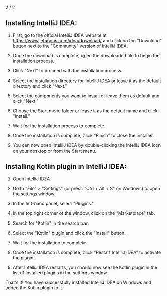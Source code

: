 2 / 2


## Installing IntelliJ IDEA:

1. First, go to the official IntelliJ IDEA website at https://www.jetbrains.com/idea/download/ and click on the "Download" button next to the "Community" version of IntelliJ IDEA.

2. Once the download is complete, open the downloaded file to begin the installation process.

3. Click "Next" to proceed with the installation process.

4. Select the installation directory for IntelliJ IDEA or leave it as the default directory and click "Next."

5. Select the components you want to install or leave them as default and click "Next."

6. Choose the Start menu folder or leave it as the default name and click "Install."

7. Wait for the installation process to complete.

8. Once the installation is complete, click "Finish" to close the installer.

9. You can now open IntelliJ IDEA by double-clicking the IntelliJ IDEA icon on your desktop or from the Start menu.

## Installing Kotlin plugin in IntelliJ IDEA:

1. Open IntelliJ IDEA.

2. Go to "File" > "Settings" (or press "Ctrl + Alt + S" on Windows) to open the settings window.

3. In the left-hand panel, select "Plugins."

4. In the top right corner of the window, click on the "Marketplace" tab.

5. Search for "Kotlin" in the search bar.

6. Select the "Kotlin" plugin and click the "Install" button.

7. Wait for the installation to complete.

8. Once the installation is complete, click "Restart IntelliJ IDEA" to activate the plugin.

9. After IntelliJ IDEA restarts, you should now see the Kotlin plugin in the list of installed plugins in the settings window.

That's it! You have successfully installed IntelliJ IDEA on Windows and added the Kotlin plugin to it.
